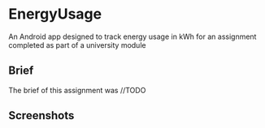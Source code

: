 # EnergyUsage
An Android app designed to track energy usage in kWh for an assignment completed as part of a university module

## Brief
The brief of this assignment was //TODO

## Screenshots
